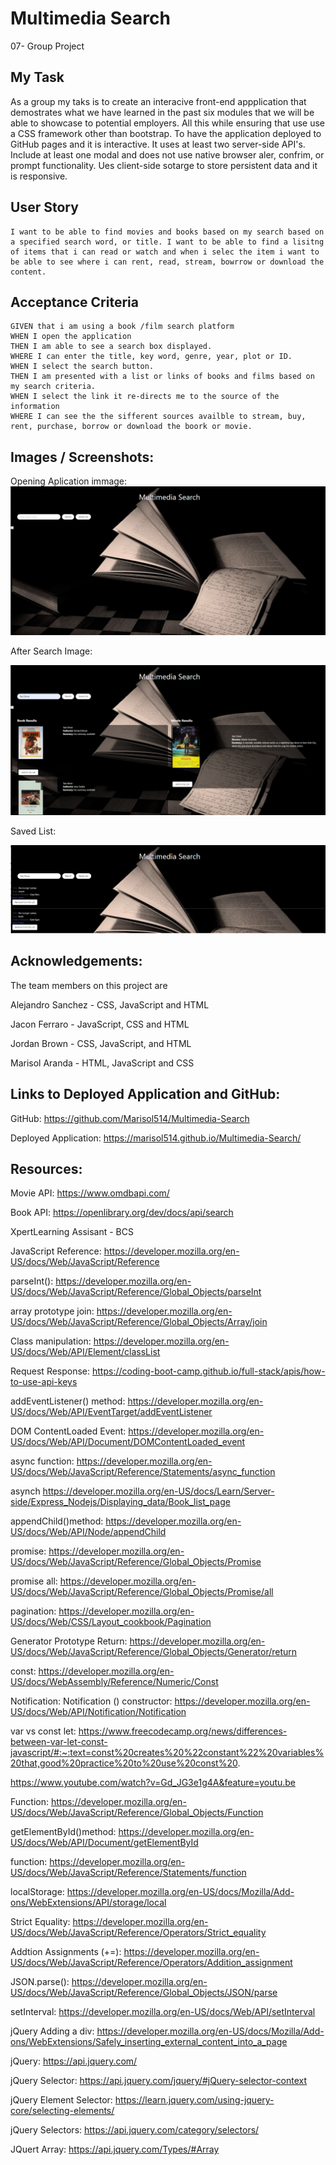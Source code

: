 # Multimedia Search
07- Group Project 

## My Task

As a group my taks is to create an interacive front-end appplication that demostrates what we have learned in the past six modules that we will be able to showcase to potential employers. All this while ensuring that use use a CSS framework other than bootstrap. To have the application deployed to GitHub pages and it is interactive. It uses at least two server-side API's. Include at least one modal and does not use native browser aler, confrim, or prompt functionality. Ues client-side sotarge to store persistent data and it is responsive. 

## User Story
```
I want to be able to find movies and books based on my search based on a specified search word, or title. I want to be able to find a lisitng of items that i can read or watch and when i selec the item i want to be able to see where i can rent, read, stream, bowrrow or download the content.  
```

## Acceptance Criteria
```
GIVEN that i am using a book /film search platform
WHEN I open the application
THEN I am able to see a search box displayed.
WHERE I can enter the title, key word, genre, year, plot or ID.
WHEN I select the search button.
THEN I am presented with a list or links of books and films based on my search criteria. 
WHEN I select the link it re-directs me to the source of the information
WHERE I can see the the sifferent sources availble to stream, buy, rent, purchase, borrow or download the boork or movie. 
```

## Images / Screenshots:
Opening Aplication immage: 
![alt text](assets\Img\image.png)

After Search Image: 

![alt text](assets\Img\image-1.png)

Saved List: 

![alt text](assets\Img\image-2.png)


## Acknowledgements:

The team members on this project are

Alejandro Sanchez - CSS, JavaScript and HTML 

Jacon Ferraro - JavaScript, CSS and HTML

Jordan Brown  - CSS, JavaScript, and HTML

Marisol Aranda - HTML, JavaScript and CSS


## Links to Deployed Application and GitHub:

GitHub: https://github.com/Marisol514/Multimedia-Search

Deployed Application: https://marisol514.github.io/Multimedia-Search/ 


## Resources: 

Movie API: https://www.omdbapi.com/

Book API: https://openlibrary.org/dev/docs/api/search 

XpertLearning Assisant - BCS

JavaScript Reference: https://developer.mozilla.org/en-US/docs/Web/JavaScript/Reference

parseInt(): https://developer.mozilla.org/en-US/docs/Web/JavaScript/Reference/Global_Objects/parseInt

array prototype join: https://developer.mozilla.org/en-US/docs/Web/JavaScript/Reference/Global_Objects/Array/join 

Class manipulation: https://developer.mozilla.org/en-US/docs/Web/API/Element/classList

Request Response: https://coding-boot-camp.github.io/full-stack/apis/how-to-use-api-keys

addEventListener() method: https://developer.mozilla.org/en-US/docs/Web/API/EventTarget/addEventListener

DOM ContentLoaded Event: https://developer.mozilla.org/en-US/docs/Web/API/Document/DOMContentLoaded_event

async function: https://developer.mozilla.org/en-US/docs/Web/JavaScript/Reference/Statements/async_function

asynch https://developer.mozilla.org/en-US/docs/Learn/Server-side/Express_Nodejs/Displaying_data/Book_list_page

appendChild()method: https://developer.mozilla.org/en-US/docs/Web/API/Node/appendChild 

promise: https://developer.mozilla.org/en-US/docs/Web/JavaScript/Reference/Global_Objects/Promise

promise all: https://developer.mozilla.org/en-US/docs/Web/JavaScript/Reference/Global_Objects/Promise/all 

pagination: https://developer.mozilla.org/en-US/docs/Web/CSS/Layout_cookbook/Pagination

Generator Prototype Return: https://developer.mozilla.org/en-US/docs/Web/JavaScript/Reference/Global_Objects/Generator/return

const: https://developer.mozilla.org/en-US/docs/WebAssembly/Reference/Numeric/Const

Notification: Notification () constructor: https://developer.mozilla.org/en-US/docs/Web/API/Notification/Notification

var vs const let: https://www.freecodecamp.org/news/differences-between-var-let-const-javascript/#:~:text=const%20creates%20%22constant%22%20variables%20that,good%20practice%20to%20use%20const%20.

https://www.youtube.com/watch?v=Gd_JG3e1g4A&feature=youtu.be

Function: https://developer.mozilla.org/en-US/docs/Web/JavaScript/Reference/Global_Objects/Function

getElementById()method: https://developer.mozilla.org/en-US/docs/Web/API/Document/getElementById

function: https://developer.mozilla.org/en-US/docs/Web/JavaScript/Reference/Statements/function

localStorage: https://developer.mozilla.org/en-US/docs/Mozilla/Add-ons/WebExtensions/API/storage/local

Strict Equality: https://developer.mozilla.org/en-US/docs/Web/JavaScript/Reference/Operators/Strict_equality

Addtion Assignments (+=): https://developer.mozilla.org/en-US/docs/Web/JavaScript/Reference/Operators/Addition_assignment

JSON.parse(): https://developer.mozilla.org/en-US/docs/Web/JavaScript/Reference/Global_Objects/JSON/parse

setInterval: https://developer.mozilla.org/en-US/docs/Web/API/setInterval

jQuery Adding a div: https://developer.mozilla.org/en-US/docs/Mozilla/Add-ons/WebExtensions/Safely_inserting_external_content_into_a_page

jQuery: https://api.jquery.com/

jQuery Selector: https://api.jquery.com/jquery/#jQuery-selector-context

jQuery Element Selector: https://learn.jquery.com/using-jquery-core/selecting-elements/

jQuery Selectors: https://api.jquery.com/category/selectors/

JQuert Array: https://api.jquery.com/Types/#Array


